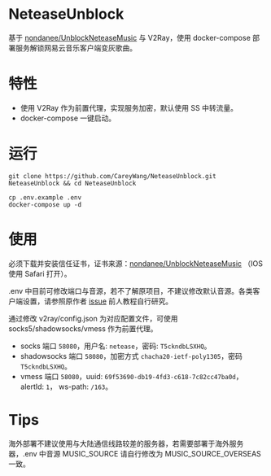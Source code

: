 # NeteaseUnblock

基于 [nondanee/UnblockNeteaseMusic](https://github.com/nondanee/UnblockNeteaseMusic) 与 V2Ray，使用 docker-compose 部署服务解锁网易云音乐客户端变灰歌曲。

# 特性

- 使用 V2Ray 作为前置代理，实现服务加密，默认使用 SS 中转流量。
- docker-compose 一键启动。

# 运行

```shell
git clone https://github.com/CareyWang/NeteaseUnblock.git NeteaseUnblock && cd NeteaseUnblock

cp .env.example .env
docker-compose up -d
```

# 使用

必须下载并安装信任证书，证书来源：[nondanee/UnblockNeteaseMusic](https://raw.githubusercontent.com/nondanee/UnblockNeteaseMusic/master/ca.crt) （IOS 使用 Safari 打开）。

.env 中目前可修改端口与音源，若不了解原项目，不建议修改默认音源。各类客户端设置，请参照原作者 [issue](https://github.com/nondanee/UnblockNeteaseMusic/issues) 前人教程自行研究。

通过修改 v2ray/config.json 为对应配置文件，可使用 socks5/shadowsocks/vmess 作为前置代理。
- socks 端口 `58080`，用户名: `netease`，密码: `T5ckndbLSXHQ`。
- shadowsocks 端口 `58080`，加密方式 `chacha20-ietf-poly1305`，密码 `T5ckndbLSXHQ`。
- vmess 端口 `58080`，uuid: `69f53690-db19-4fd3-c618-7c82cc47ba0d`，alertId: `1`， ws-path: `/163`。

# Tips

海外部署不建议使用与大陆通信线路较差的服务器，若需要部署于海外服务器，.env 中音源 MUSIC_SOURCE 请自行修改为 MUSIC_SOURCE_OVERSEAS 一致。
